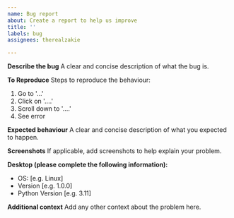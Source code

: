 ```yaml
---
name: Bug report
about: Create a report to help us improve
title: ''
labels: bug
assignees: therealzakie

---
```


**Describe the bug**
A clear and concise description of what the bug is.

**To Reproduce**
Steps to reproduce the behaviour:
1. Go to '...'
2. Click on '....'
3. Scroll down to '....'
4. See error

**Expected behaviour**
A clear and concise description of what you expected to happen.

**Screenshots**
If applicable, add screenshots to help explain your problem.

**Desktop (please complete the following information):**
 - OS: [e.g. Linux]
 - Version [e.g. 1.0.0]
 - Python Version [e.g. 3.11]

**Additional context**
Add any other context about the problem here.
